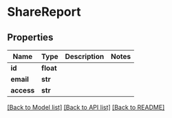 # ShareReport

## Properties
Name | Type | Description | Notes
------------ | ------------- | ------------- | -------------
**id** | **float** |  | 
**email** | **str** |  | 
**access** | **str** |  | 

[[Back to Model list]](../README.md#documentation-for-models) [[Back to API list]](../README.md#documentation-for-api-endpoints) [[Back to README]](../README.md)


